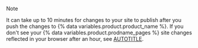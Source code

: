 > [!NOTE]
> It can take up to 10 minutes for changes to your site to publish after you push the changes to {% data variables.product.product_name %}. If you don't see your {% data variables.product.prodname_pages %} site changes reflected in your browser after an hour, see [AUTOTITLE](/pages/setting-up-a-github-pages-site-with-jekyll/about-jekyll-build-errors-for-github-pages-sites).
